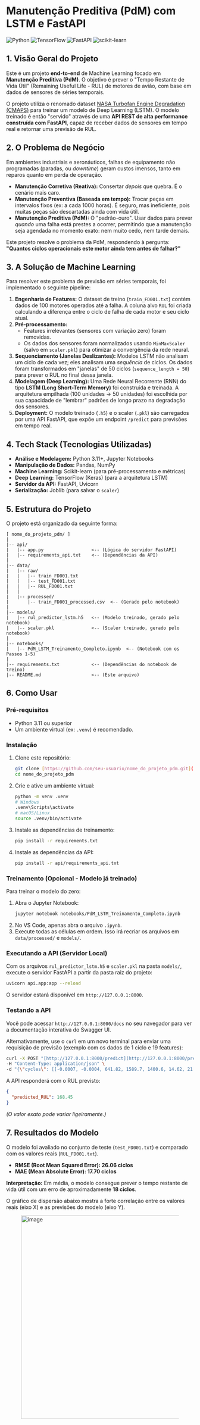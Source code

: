 # Manutenção Preditiva (PdM) com LSTM e FastAPI

![Python](https://img.shields.io/badge/Python-3.11+-blue?logo=python)
![TensorFlow](https://img.shields.io/badge/TensorFlow-2.x-orange?logo=tensorflow)
![FastAPI](https://img.shields.io/badge/FastAPI-0.100+-green?logo=fastapi)
![scikit-learn](https://img.shields.io/badge/scikit--learn-1.x-blueviolet?logo=scikit-learn)

## 1. Visão Geral do Projeto

Este é um projeto **end-to-end** de Machine Learning focado em **Manutenção Preditiva (PdM)**. O objetivo é prever o "Tempo Restante de Vida Útil" (Remaining Useful Life - RUL) de motores de avião, com base em dados de sensores de séries temporais.

O projeto utiliza o renomado dataset [NASA Turbofan Engine Degradation (CMAPS)](https://www.kaggle.com/datasets/behrad3d/nasa-cmaps) para treinar um modelo de Deep Learning (LSTM). O modelo treinado é então "servido" através de uma **API REST de alta performance construída com FastAPI**, capaz de receber dados de sensores em tempo real e retornar uma previsão de RUL.

## 2. O Problema de Negócio

Em ambientes industriais e aeronáuticos, falhas de equipamento não programadas (paradas, ou *downtime*) geram custos imensos, tanto em reparos quanto em perda de operação.

* **Manutenção Corretiva (Reativa):** Consertar *depois* que quebra. É o cenário mais caro.
* **Manutenção Preventiva (Baseada em tempo):** Trocar peças em intervalos fixos (ex: a cada 1000 horas). É seguro, mas ineficiente, pois muitas peças são descartadas ainda com vida útil.
* **Manutenção Preditiva (PdM):** O "padrão-ouro". Usar dados para prever *quando* uma falha está prestes a ocorrer, permitindo que a manutenção seja agendada no momento exato: nem muito cedo, nem tarde demais.

Este projeto resolve o problema da PdM, respondendo à pergunta: **"Quantos ciclos operacionais este motor ainda tem antes de falhar?"**

## 3. A Solução de Machine Learning

Para resolver este problema de previsão em séries temporais, foi implementado o seguinte pipeline:

1.  **Engenharia de Features:** O dataset de treino (`train_FD001.txt`) contém dados de 100 motores operados até a falha. A coluna alvo `RUL` foi criada calculando a diferença entre o ciclo de falha de cada motor e seu ciclo atual.
2.  **Pré-processamento:**
    * Features irrelevantes (sensores com variação zero) foram removidas.
    * Os dados dos sensores foram normalizados usando `MinMaxScaler` (salvo em `scaler.pkl`) para otimizar a convergência da rede neural.
3.  **Sequenciamento (Janelas Deslizantes):** Modelos LSTM não analisam um ciclo de cada vez; eles analisam uma *sequência* de ciclos. Os dados foram transformados em "janelas" de 50 ciclos (`sequence_length = 50`) para prever o RUL no final dessa janela.
4.  **Modelagem (Deep Learning):** Uma Rede Neural Recorrente (RNN) do tipo **LSTM (Long Short-Term Memory)** foi construída e treinada. A arquitetura empilhada (100 unidades -> 50 unidades) foi escolhida por sua capacidade de "lembrar" padrões de longo prazo na degradação dos sensores.
5.  **Deployment:** O modelo treinado (`.h5`) e o scaler (`.pkl`) são carregados por uma API FastAPI, que expõe um endpoint `/predict` para previsões em tempo real.

## 4. Tech Stack (Tecnologias Utilizadas)

* **Análise e Modelagem:** Python 3.11+, Jupyter Notebooks
* **Manipulação de Dados:** Pandas, NumPy
* **Machine Learning:** Scikit-learn (para pré-processamento e métricas)
* **Deep Learning:** TensorFlow (Keras) (para a arquitetura LSTM)
* **Servidor da API:** FastAPI, Uvicorn
* **Serialização:** Joblib (para salvar o `scaler`)

## 5. Estrutura do Projeto

O projeto está organizado da seguinte forma:

```
[ nome_do_projeto_pdm/ ]
|
|-- api/
|   |-- app.py                  <-- (Lógica do servidor FastAPI)
|   |-- requirements_api.txt    <-- (Dependências da API)
|
|-- data/
|   |-- raw/
|   |   |-- train_FD001.txt
|   |   |-- test_FD001.txt
|   |   |-- RUL_FD001.txt
|   |
|   |-- processed/
|       |-- train_FD001_processed.csv  <-- (Gerado pelo notebook)
|
|-- models/
|   |-- rul_predictor_lstm.h5   <-- (Modelo treinado, gerado pelo notebook)
|   |-- scaler.pkl              <-- (Scaler treinado, gerado pelo notebook)
|
|-- notebooks/
|   |-- PdM_LSTM_Treinamento_Completo.ipynb  <-- (Notebook com os Passos 1-5)
|
|-- requirements.txt            <-- (Dependências do notebook de treino)
|-- README.md                   <-- (Este arquivo)
```

## 6. Como Usar

### Pré-requisitos

* Python 3.11 ou superior
* Um ambiente virtual (ex: `.venv`) é recomendado.

### Instalação

1.  Clone este repositório:
    ```bash
    git clone [https://github.com/seu-usuario/nome_do_projeto_pdm.git](https://github.com/seu-usuario/nome_do_projeto_pdm.git)
    cd nome_do_projeto_pdm
    ```

2.  Crie e ative um ambiente virtual:
    ```bash
    python -m venv .venv
    # Windows
    .venv\Scripts\activate
    # macOS/Linux
    source .venv/bin/activate
    ```

3.  Instale as dependências de treinamento:
    ```bash
    pip install -r requirements.txt
    ```

4.  Instale as dependências da API:
    ```bash
    pip install -r api/requirements_api.txt
    ```

### Treinamento (Opcional - Modelo já treinado)

Para treinar o modelo do zero:

1.  Abra o Jupyter Notebook:
    ```bash
    jupyter notebook notebooks/PdM_LSTM_Treinamento_Completo.ipynb
    ```
2.  No VS Code, apenas abra o arquivo `.ipynb`.
3.  Execute todas as células em ordem. Isso irá recriar os arquivos em `data/processed/` e `models/`.

### Executando a API (Servidor Local)

Com os arquivos `rul_predictor_lstm.h5` e `scaler.pkl` na pasta `models/`, execute o servidor FastAPI a partir da pasta raiz do projeto:

```bash
uvicorn api.app:app --reload
```

O servidor estará disponível em `http://127.0.0.1:8000`.

### Testando a API

Você pode acessar `http://127.0.0.1:8000/docs` no seu navegador para ver a documentação interativa do Swagger UI.

Alternativamente, use o `curl` em um novo terminal para enviar uma requisição de previsão (exemplo com os dados de 1 ciclo e 19 features):

```bash
curl -X POST "[http://127.0.0.1:8000/predict](http://127.0.0.1:8000/predict)" \
-H "Content-Type: application/json" \
-d "{\"cycles\": [[-0.0007, -0.0004, 641.82, 1589.7, 1400.6, 14.62, 21.61, 554.36, 2388.06, 9046.19, 47.47, 521.66, 2388.02, 8138.62, 8.4195, 0.03, 392, 2388, 39.06]]}"
```

A API responderá com o RUL previsto:
```json
{
  "predicted_RUL": 168.45
}
```
*(O valor exato pode variar ligeiramente.)*

## 7. Resultados do Modelo

O modelo foi avaliado no conjunto de teste (`test_FD001.txt`) e comparado com os valores reais (`RUL_FD001.txt`).

* **RMSE (Root Mean Squared Error): 26.06 ciclos**
* **MAE (Mean Absolute Error): 17.70 ciclos**

**Interpretação:** Em média, o modelo consegue prever o tempo restante de vida útil com um erro de aproximadamente **18 ciclos**.

O gráfico de dispersão abaixo mostra a forte correlação entre os valores reais (eixo X) e as previsões do modelo (eixo Y).

<Figure size 1200x600 with 1 Axes><img width="1005" height="547" alt="image" src="https://github.com/user-attachments/assets/ae8af9a0-d9bf-4728-915e-1c84abc9ebfc" />

